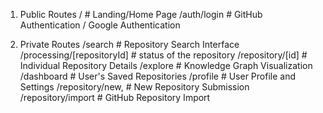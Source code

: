 1. Public Routes
   / # Landing/Home Page
   /auth/login # GitHub Authentication / Google Authentication

2. Private Routes
   /search # Repository Search Interface
   /processing/[repositoryId] # status of the repository
   /repository/[id] # Individual Repository Details
   /explore # Knowledge Graph Visualization
   /dashboard # User's Saved Repositories
   /profile # User Profile and Settings
   /repository/new, # New Repository Submission
   /repository/import # GitHub Repository Import
